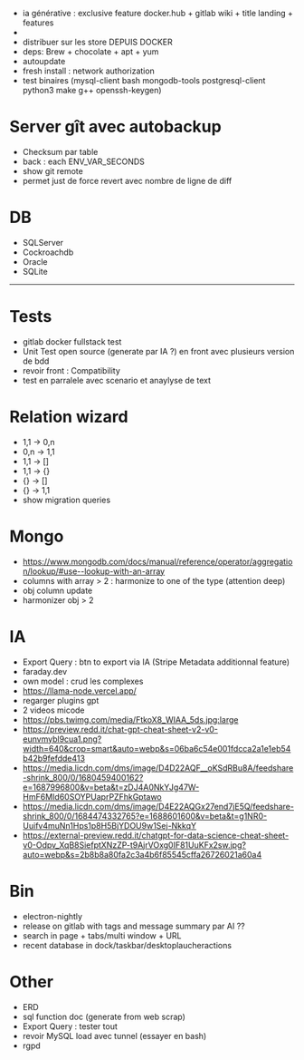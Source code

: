 - ia générative : exclusive feature docker.hub + gitlab wiki + title landing + features
- 
- distribuer sur les store DEPUIS DOCKER
- deps: Brew + chocolate + apt + yum
- autoupdate
- fresh install : network authorization
- test binaires (mysql-client bash mongodb-tools postgresql-client python3 make g++ openssh-keygen)



# Server gît avec autobackup
- Checksum par table
- back : each ENV_VAR_SECONDS
- show git remote
- permet just de force revert avec nombre de ligne de diff


# DB
- SQLServer
- Cockroachdb
- Oracle
- SQLite


----------------------------------------------------------




# Tests
- gitlab docker fullstack test
- Unit Test open source (generate par IA ?) en front avec plusieurs version de bdd
- revoir front : Compatibility
- test en parralele avec scenario et anaylyse de text


# Relation wizard
- 1,1 -> 0,n
- 0,n -> 1,1
- 1,1 -> []
- 1,1 -> {}
- {} -> []
- {} -> 1,1
- show migration queries


# Mongo
- https://www.mongodb.com/docs/manual/reference/operator/aggregation/lookup/#use--lookup-with-an-array
- columns with array > 2 : harmonize to one of the type (attention deep)
- obj column update
- harmonizer obj > 2


# IA
- Export Query : btn to export via IA (Stripe Metadata additionnal feature)
- faraday.dev
- own model : crud les complexes
- https://llama-node.vercel.app/
- regarger plugins gpt
- 2 videos micode
- https://pbs.twimg.com/media/FtkoX8_WIAA_5ds.jpg:large
- https://preview.redd.it/chat-gpt-cheat-sheet-v2-v0-eunvmybl9cua1.png?width=640&crop=smart&auto=webp&s=06ba6c54e001fdcca2a1e1eb54b42b9fefdde413
- https://media.licdn.com/dms/image/D4D22AQF__oKSdRBu8A/feedshare-shrink_800/0/1680459400162?e=1687996800&v=beta&t=zDJ4A0NkYJg47W-HmF6MId60SOYPUaprPZFhkGptawo
- https://media.licdn.com/dms/image/D4E22AQGx27end7jE5Q/feedshare-shrink_800/0/1684474332765?e=1688601600&v=beta&t=g1NR0-Uuifv4muNn1Hps1p8H5BjYDOU9w1Sej-NkkqY
- https://external-preview.redd.it/chatgpt-for-data-science-cheat-sheet-v0-Odpv_XqB8SiefptXNzZP-t9AjrVOxg0IF81UuKFx2sw.jpg?auto=webp&s=2b8b8a80fa2c3a4b6f85545cffa26726021a60a4


# Bin
- electron-nightly
- release on gitlab with tags and message summary par AI ??
- search in page + tabs/multi window + URL
- recent database in dock/taskbar/desktoplaucheractions


# Other
- ERD
- sql function doc (generate from web scrap)
- Export Query : tester tout
- revoir MySQL load avec tunnel (essayer en bash)
- rgpd
